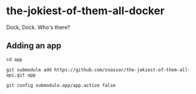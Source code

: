 # the-jokiest-of-them-all-docker
Dock, Dock. Who's there?

## Adding an app

```
cd app
```

```
git submodule add https://github.com/snassar/the-jokiest-of-them-all-api.git app
```

```
git config submodule.app/app.active false
```
